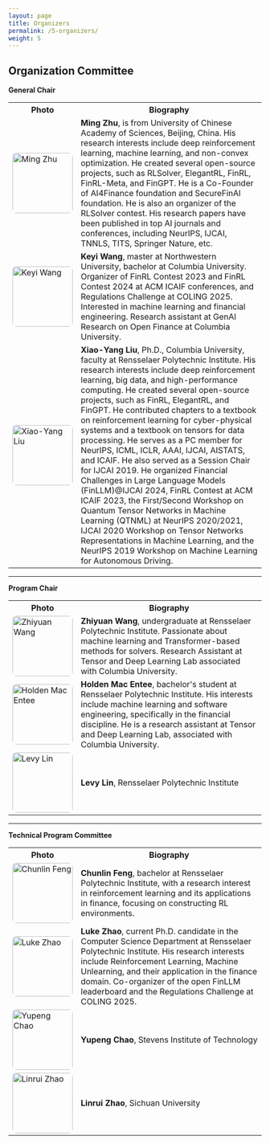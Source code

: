 ```yaml
---
layout: page
title: Organizers
permalink: /5-organizers/
weight: 5
---
```


## Organization Committee

**General Chair**  

<table>
  <tr>
    <th>Photo</th>
    <th>Biography</th>
  </tr>

  <tr>
    <td>
      <img 
        src="https://raw.githubusercontent.com/Open-Finance-Lab/RLSolver_Contest_2025/main/docs/assets/organizers/MingZhu.jpg" 
        alt="Ming Zhu"
        style="width:120px; height:auto; border-radius:8px;"
      />
    </td>
    <td>
      <strong>Ming Zhu</strong>, is from University of Chinese Academy of Sciences, Beijing, China. His research interests include deep reinforcement learning, machine learning, and non-convex optimization. He created several open-source projects, such as RLSolver, ElegantRL, FinRL, FinRL-Meta, and FinGPT. He is a Co-Founder of AI4Finance foundation and SecureFinAI foundation. He is also an organizer of the RLSolver contest. His research papers have been published in top AI journals and conferences, including NeurIPS, IJCAI, TNNLS, TITS, Springer Nature, etc.
    </td>
  </tr>

  <tr>
    <td>
      <img 
        src="https://raw.githubusercontent.com/Open-Finance-Lab/RLSolver_Contest_2025/main/docs/assets/organizers/keyi.jpeg" 
        alt="Keyi Wang"
        style="width:120px; height:auto; border-radius:8px;"
      />
    </td>
    <td>
      <strong>Keyi Wang</strong>, master at Northwestern University, bachelor at Columbia University. Organizer of FinRL Contest 2023 and FinRL Contest 2024 at ACM ICAIF conferences, and Regulations Challenge at COLING 2025. Interested in machine learning and financial engineering. Research assistant at GenAI Research on Open Finance at Columbia University.
    </td>
  </tr>

  <tr>
    <td>
      <img 
        src="https://raw.githubusercontent.com/Open-Finance-Lab/RLSolver_Contest_2025/main/docs/assets/organizers/supervisors/liu-xy.png" 
        alt="Xiao-Yang Liu"
        style="width:120px; height:auto; border-radius:8px;"
      />
    </td>
    <td>
      <strong>Xiao-Yang Liu</strong>, Ph.D., Columbia University, faculty at Rensselaer Polytechnic Institute. His research interests include deep reinforcement learning, big data, and high-performance computing. He created several open-source projects, such as FinRL, ElegantRL, and FinGPT. He contributed chapters to a textbook on reinforcement learning for cyber-physical systems and a textbook on tensors for data processing. He serves as a PC member for NeurIPS, ICML, ICLR, AAAI, IJCAI, AISTATS, and ICAIF. He also served as a Session Chair for IJCAI 2019. He organized Financial Challenges in Large Language Models (FinLLM)@IJCAI 2024, FinRL Contest at ACM ICAIF 2023, the First/Second Workshop on Quantum Tensor Networks in Machine Learning (QTNML) at NeurIPS 2020/2021, IJCAI 2020 Workshop on Tensor Networks Representations in Machine Learning, and the NeurIPS 2019 Workshop on Machine Learning for Autonomous Driving.
    </td>
  </tr>
</table>

---

**Program Chair**  

<table>
  <tr>
    <th>Photo</th>
    <th>Biography</th>
  </tr>
  <tr>
    <td>
      <img 
        src="https://raw.githubusercontent.com/Open-Finance-Lab/RLSolver_Contest_2025/main/docs/assets/organizers/Zhiyuan.png" 
        alt="Zhiyuan Wang"
        style="width:120px; height:auto; border-radius:8px;"
      />
    </td>
    <td>
      <strong>Zhiyuan Wang</strong>, undergraduate at Rensselaer Polytechnic Institute. Passionate about machine learning and Transformer-based methods for solvers. Research Assistant at Tensor and Deep Learning Lab associated with Columbia University.
    </td>
  </tr>
  <tr>
    <td>
      <img 
        src="https://raw.githubusercontent.com/Open-Finance-Lab/RLSolver_Contest_2025/main/docs/assets/organizers/Holden.png" 
        alt="Holden Mac Entee"
        style="width:120px; height:auto; border-radius:8px;"
      />
    </td>
    <td>
      <strong>Holden Mac Entee</strong>, bachelor's student at Rensselaer Polytechnic Institute. His interests include machine learning and software engineering, specifically in the financial discipline. He is a research assistant at Tensor and Deep Learning Lab, associated with Columbia University.
    </td>
  </tr>
  <tr>
    <td>
      <img 
        src="https://raw.githubusercontent.com/Open-Finance-Lab/RLSolver_Contest_2025/main/docs/assets/organizers/1.png" 
        alt="Levy Lin"
        style="width:120px; height:auto; border-radius:8px;"
      />
    </td>
    <td>
      <strong>Levy Lin</strong>, Rensselaer Polytechnic Institute
    </td>
  </tr>
</table>

---

**Technical Program Committee**  

<table>
  <tr>
    <th>Photo</th>
    <th>Biography</th>
  </tr>
  <tr>
    <td>
      <img 
        src="https://raw.githubusercontent.com/Open-Finance-Lab/RLSolver_Contest_2025/main/docs/assets/organizers/Chunlin.jpg" 
        alt="Chunlin Feng"
        style="width:120px; height:auto; border-radius:8px;"
      />
    </td>
    <td>
      <strong>Chunlin Feng</strong>, bachelor at Rensselaer Polytechnic Institute, with a research interest in reinforcement learning and its applications in finance, focusing on constructing RL environments.
    </td>
  </tr>
  <tr>
    <td>
      <img 
        src="https://raw.githubusercontent.com/Open-Finance-Lab/RLSolver_Contest_2025/main/docs/assets/organizers/Xingjian.jpg" 
        alt="Luke Zhao"
        style="width:120px; height:auto; border-radius:8px;"
      />
    </td>
    <td>
      <strong>Luke Zhao</strong>, current Ph.D. candidate in the Computer Science Department at Rensselaer Polytechnic Institute. His research interests include Reinforcement Learning, Machine Unlearning, and their application in the finance domain. Co-organizer of the open FinLLM leaderboard and the Regulations Challenge at COLING 2025.
    </td>
  </tr>
  <tr>
    <td>
      <img 
        src="https://raw.githubusercontent.com/Open-Finance-Lab/RLSolver_Contest_2025/main/docs/assets/organizers/1.png" 
        alt="Yupeng Chao"
        style="width:120px; height:auto; border-radius:8px;"
      />
    </td>
    <td>
      <strong>Yupeng Chao</strong>, Stevens Institute of Technology
    </td>
  </tr>
  <tr>
    <td>
      <img 
        src="https://raw.githubusercontent.com/Open-Finance-Lab/RLSolver_Contest_2025/main/docs/assets/organizers/Linrui.jpg" 
        alt="Linrui Zhao"
        style="width:120px; height:auto; border-radius:8px;"
      />
    </td>
    <td>
      <strong>Linrui Zhao</strong>, Sichuan University
    </td>
  </tr>
</table>
